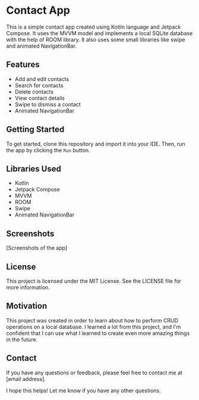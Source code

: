# Contact App

This is a simple contact app created using Kotlin language and Jetpack Compose. It uses the MVVM model and implements a local SQLite database with the help of ROOM library. It also uses some small libraries like swipe and animated NavigationBar.

## Features

* Add and edit contacts
* Search for contacts
* Delete contacts
* View contact details
* Swipe to dismiss a contact
* Animated NavigationBar

## Getting Started

To get started, clone this repository and import it into your IDE. Then, run the app by clicking the `Run` button.

## Libraries Used

* Kotlin
* Jetpack Compose
* MVVM
* ROOM
* Swipe
* Animated NavigationBar

## Screenshots

[Screenshots of the app]

## License

This project is licensed under the MIT License. See the LICENSE file for more information.

## Motivation

This project was created in order to learn about how to perform CRUD operations on a local database. I learned a lot from this project, and I'm confident that I can use what I learned to create even more amazing things in the future.

## Contact

If you have any questions or feedback, please feel free to contact me at [email address].


I hope this helps! Let me know if you have any other questions.
